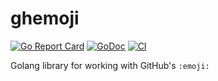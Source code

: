 # ghemoji

[![Go Report Card](https://goreportcard.com/badge/github.com/donatj/ghemoji)](https://goreportcard.com/report/github.com/donatj/ghemoji)
[![GoDoc](https://godoc.org/github.com/donatj/ghemoji?status.svg)](https://godoc.org/github.com/donatj/ghemoji)
[![CI](https://github.com/donatj/ghemoji/actions/workflows/ci.yml/badge.svg)](https://github.com/donatj/ghemoji/actions/workflows/ci.yml)

Golang library for working with GitHub's `:emoji:`
